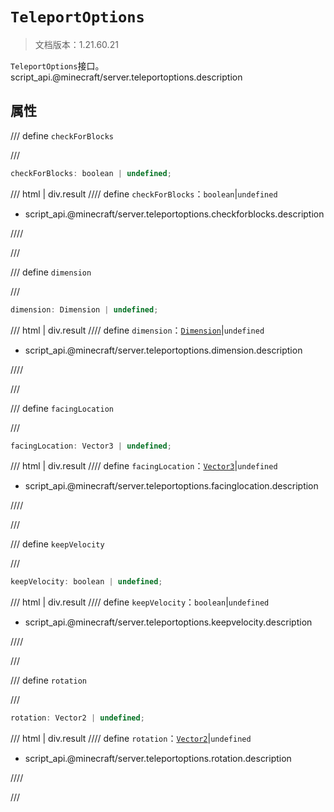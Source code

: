# `TeleportOptions`

> 文档版本：1.21.60.21

`TeleportOptions`接口。script_api.@minecraft/server.teleportoptions.description

## 属性

/// define
`checkForBlocks`


///

```js
checkForBlocks: boolean | undefined;
```

/// html | div.result
//// define
`checkForBlocks`：`boolean`|`undefined`

- script_api.@minecraft/server.teleportoptions.checkforblocks.description


////

///


/// define
`dimension`


///

```js
dimension: Dimension | undefined;
```

/// html | div.result
//// define
`dimension`：[`Dimension`](./dimension.md)|`undefined`

- script_api.@minecraft/server.teleportoptions.dimension.description


////

///


/// define
`facingLocation`


///

```js
facingLocation: Vector3 | undefined;
```

/// html | div.result
//// define
`facingLocation`：[`Vector3`](./vector3.md)|`undefined`

- script_api.@minecraft/server.teleportoptions.facinglocation.description


////

///


/// define
`keepVelocity`


///

```js
keepVelocity: boolean | undefined;
```

/// html | div.result
//// define
`keepVelocity`：`boolean`|`undefined`

- script_api.@minecraft/server.teleportoptions.keepvelocity.description


////

///


/// define
`rotation`


///

```js
rotation: Vector2 | undefined;
```

/// html | div.result
//// define
`rotation`：[`Vector2`](./vector2.md)|`undefined`

- script_api.@minecraft/server.teleportoptions.rotation.description


////

///

